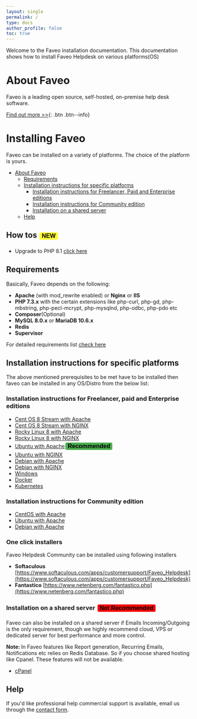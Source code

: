 ```yaml
---
layout: single
permalink: /
type: docs
author_profile: false
toc: true
---
```


<style>
.button {
  border: none;
  color: black;
  #padding: 15px 32px;
  border-radius:4px;
  text-align: center;
  text-decoration: none;
  display: inline-block;
  font-size: 16px;
  margin: 4px 2px;
  cursor: pointer;
}
.button1 {background-color: #4CAF50;} /* Green */
.button2 {background-color: #F70A0A;} /* Red */
.NEW {background-color: #FFF933;} /* yellow */
</style>

Welcome to the Faveo installation documentation.
This documentation shows how to install Faveo Helpdesk on various platforms(OS)

# About Faveo
Faveo is a leading open source, self-hosted, on-premise help desk software. 

[Find out more >>](https://www.faveohelpdesk.com){: .btn .btn--info}

# Installing Faveo <!-- omit in toc -->

Faveo can be installed on a variety of platforms. The choice of the platform is yours.

- [About Faveo](#about-faveo)
  - [Requirements](#requirements)
  - [Installation instructions for specific platforms](#installation-instructions-for-specific-platforms)
    - [Installation instructions for Freelancer, Paid and Enterprise editions](#installation-instructions-for-freelancer-paid-and-enterprise-editions)
    - [Installation instructions for Community edition](#installation-instructions-for-community-edition)
    - [Installation on a shared server](#installation-on-a-shared-server)
  - [Help](#help)
<!---- [One click installers](#one-click-installers)
[Installation via scripts](#installation-via-scripts) -->

<a id="Package upgrade" name="Package Upgrade"></a>
## How tos <button class="button NEW"><b>NEW</b></button>
-   Upgrade to PHP 8.1 [click here](/docs/installation/providers/enterprise/php-upgrade)

<!---    MySQL 

-    MariaDB 
-->
<a id="markdown-requirements" name="requirements"></a>
## Requirements
 

Basically, Faveo depends on the following:

-   **Apache** (with mod_rewrite enabled) or **Nginx** or **IIS**
-   **PHP 7.3.x** with the certain extensions like php-curl, php-gd, php-mbstring, php-pecl-mcrypt, php-mysqlnd, php-odbc, php-pdo etc
-   **Composer**(Optional)
-   **MySQL 8.0.x** or **MariaDB 10.6.x**
-   **Redis** 
-   **Supervisor**

For detailed requirements list [check here](/docs/system-requirement/requirement)


<a id="markdown-installation-instructions-for-specific-platforms" name="installation-instructions-for-specific-platforms"></a>
## Installation instructions for specific platforms

The above mentioned prerequisites to be met have to be installed then faveo can be installed in any OS/Distro from the below list:
<a id="markdown-generic-linux-instructions-enterprise" name="generic-linux-instructions-enterprise"></a>
### Installation instructions for Freelancer, paid and Enterprise editions
* [Cent OS 8 Stream with Apache](/docs/installation/providers/enterprise/centos8s-apache)
* [Cent OS 8 Stream with NGINX](/docs/installation/providers/enterprise/centos8s-nginx)
* [Rocky Linux 8 with Apache](/docs/installation/providers/enterprise/rocky-apache)
* [Rocky Linux 8 with NGINX](/docs/installation/providers/enterprise/centos-nginx)
* [Ubuntu with Apache](/docs/installation/providers/enterprise/ubuntu-apache)<button class="button button1"><b>Recommended</b></button>
* [Ubuntu with NGINX](/docs/installation/providers/enterprise/ubuntu-nginx)
* [Debian with Apache](/docs/installation/providers/enterprise/debian-apache)
* [Debian with NGINX](/docs/installation/providers/enterprise/debian-nginx)
* [Windows](/docs/installation/providers/enterprise/windows)
* [Docker](/docs/installation/providers/enterprise/faveo-helpdesk-docker/)
* [Kubernetes](/docs/installation/providers/enterprise/faveo-helpdesk-k8s/)

<a id="markdown-generic-linux-instructions" name="generic-linux-instructions"></a>
### Installation instructions for Community edition

* [CentOS with Apache](/docs/installation/providers/community/centos-apache)
* [Ubuntu with Apache](/docs/installation/providers/community/ubuntu-apache)
* [Debian with Apache](/docs/installation/providers/community/debian-apache)

<a id="markdown-one-click-installer" name="markdown-one-click-installer"></a>
### One click installers 

Faveo Helpdesk Community can be installed using following installers
- **Softaculous** [https://www.softaculous.com/apps/customersupport/Faveo_Helpdesk](https://www.softaculous.com/apps/customersupport/Faveo_Helpdesk)
- **Fantastico** [https://www.netenberg.com/fantastico.php](https://www.netenberg.com/fantastico.php)


<!---
<a id="markdown-script-installer" name="markdown-script-installer"></a>
### Installation via scripts 
We have created script for simple, one click installtion of Faveo, this script supports Apache webserver on Ubuntu 18.04, 20.04, Centos 7, 8 Stream, Rocky 8, Debian 10 (Buster).

 **For Faveo Helpdesk Installation script**
* click on the below link and download the file "faveo-autoscript.sh" once downloaded copy the file to the linux server where we need to install faveo.


* [Installation Script](/installation-scripts/FaveoInstallationScripts/faveo-autoscript.sh) 

* Once the file is copied to the faveo server we need to make the file excecutable by using the below command we will change the permission to excecute.
```
chmod +x faveo-autoscript.sh
```
* After changing the file permission we need to excecute the file by using the below command.
```
./faveo-autoscript.sh
```
* After excecuting the file it will ask for the below values please keep them ready before starting the script.
```
Domain             - (The domain propagated to the faveo server public IP)
Email
Faveo License code - (This can be obtained from https://billing.faveohelpdesk.com)
Faveo Order No     - (This can be obtained from https://billing.faveohelpdesk.com)
```
-->

<a id="markdown-shared-sever" name="markdown-shared-sever"></a>
### Installation on a shared server <button class="button button2"><b>Not Recommended</b></button>
Faveo can also be installed on a shared server if Emails Incoming/Outgoing is the only requirement, though we highly recommend cloud, VPS or dedicated server for best performance and more control. <br />

<b>Note: </b> In Faveo features like Report generation, Recurring Emails, Notifications etc relies on Redis Database. So if you choose shared hosting like Cpanel. These features will not be available.
* [cPanel](/docs/installation/providers/community/cpanel)

<a id="markdown-help" name="markdown-help"></a>
## Help

If you'd like professional help commercial support is available, email us through the [contact form](https://www.faveohelpdesk.com/contact-us/).
